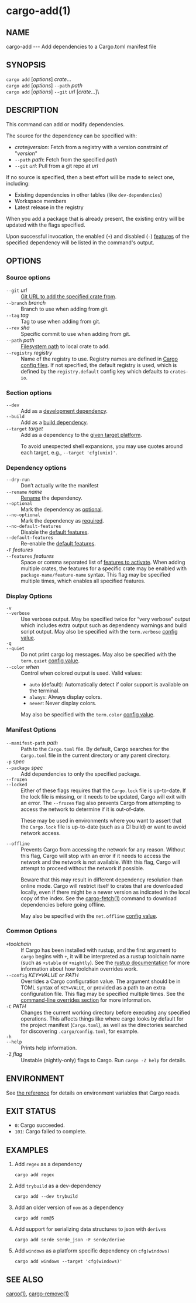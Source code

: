 # cargo-add(1)




## NAME

cargo-add --- Add dependencies to a Cargo.toml manifest file

## SYNOPSIS

`cargo add` [_options_] _crate_...\
`cargo add` [_options_] `--path` _path_\
`cargo add` [_options_] `--git` _url_ [_crate_...]\


## DESCRIPTION

This command can add or modify dependencies.

The source for the dependency can be specified with:

* _crate_`@`_version_: Fetch from a registry with a version constraint of "_version_"
* `--path` _path_: Fetch from the specified _path_
* `--git` _url_: Pull from a git repo at _url_

If no source is specified, then a best effort will be made to select one, including:

* Existing dependencies in other tables (like `dev-dependencies`)
* Workspace members
* Latest release in the registry

When you add a package that is already present, the existing entry will be updated with the flags specified.

Upon successful invocation, the enabled (`+`) and disabled (`-`) [features] of the specified
dependency will be listed in the command's output.

[features]: ../reference/features.md

## OPTIONS

### Source options

<dl>

<dt class="option-term" id="option-cargo-add---git"><a class="option-anchor" href="#option-cargo-add---git"></a><code>--git</code> <em>url</em></dt>
<dd class="option-desc"><a href="../reference/specifying-dependencies.html#specifying-dependencies-from-git-repositories">Git URL to add the specified crate from</a>.</dd>


<dt class="option-term" id="option-cargo-add---branch"><a class="option-anchor" href="#option-cargo-add---branch"></a><code>--branch</code> <em>branch</em></dt>
<dd class="option-desc">Branch to use when adding from git.</dd>


<dt class="option-term" id="option-cargo-add---tag"><a class="option-anchor" href="#option-cargo-add---tag"></a><code>--tag</code> <em>tag</em></dt>
<dd class="option-desc">Tag to use when adding from git.</dd>


<dt class="option-term" id="option-cargo-add---rev"><a class="option-anchor" href="#option-cargo-add---rev"></a><code>--rev</code> <em>sha</em></dt>
<dd class="option-desc">Specific commit to use when adding from git.</dd>


<dt class="option-term" id="option-cargo-add---path"><a class="option-anchor" href="#option-cargo-add---path"></a><code>--path</code> <em>path</em></dt>
<dd class="option-desc"><a href="../reference/specifying-dependencies.html#specifying-path-dependencies">Filesystem path</a> to local crate to add.</dd>


<dt class="option-term" id="option-cargo-add---registry"><a class="option-anchor" href="#option-cargo-add---registry"></a><code>--registry</code> <em>registry</em></dt>
<dd class="option-desc">Name of the registry to use. Registry names are defined in <a href="../reference/config.html">Cargo config
files</a>. If not specified, the default registry is used,
which is defined by the <code>registry.default</code> config key which defaults to
<code>crates-io</code>.</dd>



</dl>

### Section options

<dl>

<dt class="option-term" id="option-cargo-add---dev"><a class="option-anchor" href="#option-cargo-add---dev"></a><code>--dev</code></dt>
<dd class="option-desc">Add as a <a href="../reference/specifying-dependencies.html#development-dependencies">development dependency</a>.</dd>


<dt class="option-term" id="option-cargo-add---build"><a class="option-anchor" href="#option-cargo-add---build"></a><code>--build</code></dt>
<dd class="option-desc">Add as a <a href="../reference/specifying-dependencies.html#build-dependencies">build dependency</a>.</dd>


<dt class="option-term" id="option-cargo-add---target"><a class="option-anchor" href="#option-cargo-add---target"></a><code>--target</code> <em>target</em></dt>
<dd class="option-desc">Add as a dependency to the <a href="../reference/specifying-dependencies.html#platform-specific-dependencies">given target platform</a>.</p>
<p>To avoid unexpected shell expansions, you may use quotes around each target, e.g., <code>--target 'cfg(unix)'</code>.</dd>


</dl>

### Dependency options

<dl>

<dt class="option-term" id="option-cargo-add---dry-run"><a class="option-anchor" href="#option-cargo-add---dry-run"></a><code>--dry-run</code></dt>
<dd class="option-desc">Don’t actually write the manifest</dd>


<dt class="option-term" id="option-cargo-add---rename"><a class="option-anchor" href="#option-cargo-add---rename"></a><code>--rename</code> <em>name</em></dt>
<dd class="option-desc"><a href="../reference/specifying-dependencies.html#renaming-dependencies-in-cargotoml">Rename</a> the dependency.</dd>


<dt class="option-term" id="option-cargo-add---optional"><a class="option-anchor" href="#option-cargo-add---optional"></a><code>--optional</code></dt>
<dd class="option-desc">Mark the dependency as <a href="../reference/features.html#optional-dependencies">optional</a>.</dd>


<dt class="option-term" id="option-cargo-add---no-optional"><a class="option-anchor" href="#option-cargo-add---no-optional"></a><code>--no-optional</code></dt>
<dd class="option-desc">Mark the dependency as <a href="../reference/features.html#optional-dependencies">required</a>.</dd>


<dt class="option-term" id="option-cargo-add---no-default-features"><a class="option-anchor" href="#option-cargo-add---no-default-features"></a><code>--no-default-features</code></dt>
<dd class="option-desc">Disable the <a href="../reference/features.html#dependency-features">default features</a>.</dd>


<dt class="option-term" id="option-cargo-add---default-features"><a class="option-anchor" href="#option-cargo-add---default-features"></a><code>--default-features</code></dt>
<dd class="option-desc">Re-enable the <a href="../reference/features.html#dependency-features">default features</a>.</dd>


<dt class="option-term" id="option-cargo-add--F"><a class="option-anchor" href="#option-cargo-add--F"></a><code>-F</code> <em>features</em></dt>
<dt class="option-term" id="option-cargo-add---features"><a class="option-anchor" href="#option-cargo-add---features"></a><code>--features</code> <em>features</em></dt>
<dd class="option-desc">Space or comma separated list of <a href="../reference/features.html#dependency-features">features to
activate</a>. When adding multiple
crates, the features for a specific crate may be enabled with
<code>package-name/feature-name</code> syntax. This flag may be specified multiple times,
which enables all specified features.</dd>


</dl>


### Display Options

<dl>
<dt class="option-term" id="option-cargo-add--v"><a class="option-anchor" href="#option-cargo-add--v"></a><code>-v</code></dt>
<dt class="option-term" id="option-cargo-add---verbose"><a class="option-anchor" href="#option-cargo-add---verbose"></a><code>--verbose</code></dt>
<dd class="option-desc">Use verbose output. May be specified twice for “very verbose” output which
includes extra output such as dependency warnings and build script output.
May also be specified with the <code>term.verbose</code>
<a href="../reference/config.html">config value</a>.</dd>


<dt class="option-term" id="option-cargo-add--q"><a class="option-anchor" href="#option-cargo-add--q"></a><code>-q</code></dt>
<dt class="option-term" id="option-cargo-add---quiet"><a class="option-anchor" href="#option-cargo-add---quiet"></a><code>--quiet</code></dt>
<dd class="option-desc">Do not print cargo log messages.
May also be specified with the <code>term.quiet</code>
<a href="../reference/config.html">config value</a>.</dd>


<dt class="option-term" id="option-cargo-add---color"><a class="option-anchor" href="#option-cargo-add---color"></a><code>--color</code> <em>when</em></dt>
<dd class="option-desc">Control when colored output is used. Valid values:</p>
<ul>
<li><code>auto</code> (default): Automatically detect if color support is available on the
terminal.</li>
<li><code>always</code>: Always display colors.</li>
<li><code>never</code>: Never display colors.</li>
</ul>
<p>May also be specified with the <code>term.color</code>
<a href="../reference/config.html">config value</a>.</dd>


</dl>

### Manifest Options

<dl>
<dt class="option-term" id="option-cargo-add---manifest-path"><a class="option-anchor" href="#option-cargo-add---manifest-path"></a><code>--manifest-path</code> <em>path</em></dt>
<dd class="option-desc">Path to the <code>Cargo.toml</code> file. By default, Cargo searches for the
<code>Cargo.toml</code> file in the current directory or any parent directory.</dd>



<dt class="option-term" id="option-cargo-add--p"><a class="option-anchor" href="#option-cargo-add--p"></a><code>-p</code> <em>spec</em></dt>
<dt class="option-term" id="option-cargo-add---package"><a class="option-anchor" href="#option-cargo-add---package"></a><code>--package</code> <em>spec</em></dt>
<dd class="option-desc">Add dependencies to only the specified package.</dd>


<dt class="option-term" id="option-cargo-add---frozen"><a class="option-anchor" href="#option-cargo-add---frozen"></a><code>--frozen</code></dt>
<dt class="option-term" id="option-cargo-add---locked"><a class="option-anchor" href="#option-cargo-add---locked"></a><code>--locked</code></dt>
<dd class="option-desc">Either of these flags requires that the <code>Cargo.lock</code> file is
up-to-date. If the lock file is missing, or it needs to be updated, Cargo will
exit with an error. The <code>--frozen</code> flag also prevents Cargo from
attempting to access the network to determine if it is out-of-date.</p>
<p>These may be used in environments where you want to assert that the
<code>Cargo.lock</code> file is up-to-date (such as a CI build) or want to avoid network
access.</dd>


<dt class="option-term" id="option-cargo-add---offline"><a class="option-anchor" href="#option-cargo-add---offline"></a><code>--offline</code></dt>
<dd class="option-desc">Prevents Cargo from accessing the network for any reason. Without this
flag, Cargo will stop with an error if it needs to access the network and
the network is not available. With this flag, Cargo will attempt to
proceed without the network if possible.</p>
<p>Beware that this may result in different dependency resolution than online
mode. Cargo will restrict itself to crates that are downloaded locally, even
if there might be a newer version as indicated in the local copy of the index.
See the <a href="cargo-fetch.html">cargo-fetch(1)</a> command to download dependencies before going
offline.</p>
<p>May also be specified with the <code>net.offline</code> <a href="../reference/config.html">config value</a>.</dd>


</dl>

### Common Options

<dl>

<dt class="option-term" id="option-cargo-add-+toolchain"><a class="option-anchor" href="#option-cargo-add-+toolchain"></a><code>+</code><em>toolchain</em></dt>
<dd class="option-desc">If Cargo has been installed with rustup, and the first argument to <code>cargo</code>
begins with <code>+</code>, it will be interpreted as a rustup toolchain name (such
as <code>+stable</code> or <code>+nightly</code>).
See the <a href="https://rust-lang.github.io/rustup/overrides.html">rustup documentation</a>
for more information about how toolchain overrides work.</dd>


<dt class="option-term" id="option-cargo-add---config"><a class="option-anchor" href="#option-cargo-add---config"></a><code>--config</code> <em>KEY=VALUE</em> or <em>PATH</em></dt>
<dd class="option-desc">Overrides a Cargo configuration value. The argument should be in TOML syntax of <code>KEY=VALUE</code>,
or provided as a path to an extra configuration file. This flag may be specified multiple times.
See the <a href="../reference/config.html#command-line-overrides">command-line overrides section</a> for more information.</dd>


<dt class="option-term" id="option-cargo-add--C"><a class="option-anchor" href="#option-cargo-add--C"></a><code>-C</code> <em>PATH</em></dt>
<dd class="option-desc">Changes the current working directory before executing any specified operations. This affects
things like where cargo looks by default for the project manifest (<code>Cargo.toml</code>), as well as
the directories searched for discovering <code>.cargo/config.toml</code>, for example.</dd>


<dt class="option-term" id="option-cargo-add--h"><a class="option-anchor" href="#option-cargo-add--h"></a><code>-h</code></dt>
<dt class="option-term" id="option-cargo-add---help"><a class="option-anchor" href="#option-cargo-add---help"></a><code>--help</code></dt>
<dd class="option-desc">Prints help information.</dd>


<dt class="option-term" id="option-cargo-add--Z"><a class="option-anchor" href="#option-cargo-add--Z"></a><code>-Z</code> <em>flag</em></dt>
<dd class="option-desc">Unstable (nightly-only) flags to Cargo. Run <code>cargo -Z help</code> for details.</dd>


</dl>


## ENVIRONMENT

See [the reference](../reference/environment-variables.html) for
details on environment variables that Cargo reads.


## EXIT STATUS

* `0`: Cargo succeeded.
* `101`: Cargo failed to complete.


## EXAMPLES

1. Add `regex` as a dependency

       cargo add regex

2. Add `trybuild` as a dev-dependency

       cargo add --dev trybuild

3. Add an older version of `nom` as a dependency

       cargo add nom@5

4. Add support for serializing data structures to json with `derive`s

       cargo add serde serde_json -F serde/derive

5. Add `windows` as a platform specific dependency on `cfg(windows)`

       cargo add windows --target 'cfg(windows)'

## SEE ALSO
[cargo(1)](cargo.html), [cargo-remove(1)](cargo-remove.html)
